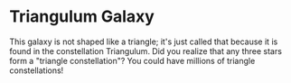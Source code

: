 # Triangulum Galaxy

This galaxy is not shaped like a triangle; it's just called that because it is
found in the constellation Triangulum. Did you realize that any three stars form
a "triangle constellation"? You could have millions of triangle constellations!

